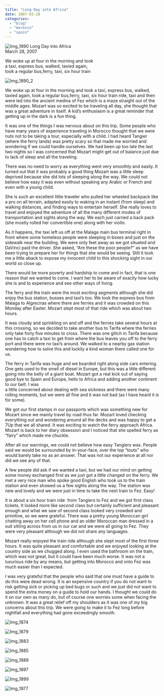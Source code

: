 ```yaml
---
title: "Long Day into Africa"
date: 2007-03-28
categories: 
  - "blog"
  - "morocco"
  - "spain"
---
```


 ![Img_1890](https://pub-ac94b3f306b24c0dba4238943c97f2e1.r2.dev/photos/uncategorized/2008/04/07/img_1890.png) Long Day into Africa  
March 28, 2007

We woke up at four in the morning and took  
a taxi, express bus, walked, taxied again,  
took a regular bus,ferry, taxi, six hour train  

<!--more-->

![Img_1890_2](https://pub-ac94b3f306b24c0dba4238943c97f2e1.r2.dev/photos/uncategorized/2008/04/07/img_1890_2.png)

We woke up at four in the morning and took a taxi, express bus, walked, taxied again, took a regular bus,ferry, taxi, six hour train ride, taxi and then were led into the ancient medina of Fez which is a maze straight out of the middle ages. Mozart was so excited to be traveling all day, she thought that was a great adventure in itself. A kid’s enthusiasm is a great reminder that getting up in the dark is a fun thing.

It was one of the things I was nervous about on this trip. Some people who have many years of experience traveling in Morocco thought that we were nuts not to be taking a tour, especially with a child. I had heard Tangier (where the ferry lands) was pretty scary so that made me worried and wondering if we could handle ourselves. We had been up too late the last two nights so I was concerned that Mozart might get out of balance just due to lack of sleep and all the traveling.

There was no need to worry as everything went very smoothly and easily. It turned out that it was probably a good thing Mozart was a little sleep deprived because she did lots of sleeping along the way. We could not believe how easy it was even without speaking any Arabic or French and even with a young child.

She is such an excellent little traveler who pulled her wheeled backpack like a pro on all terrain, adapted easily to waking in an instant (from sleep) and walking distances, and finding ways to entertain herself. She really loves to travel and enjoyed the adventure of all the many different modes of transportation and sights along the way. We each just carried a back pack (she mostly rolled her convertible one) along with her violin.

As it happens, the taxi left us off at the Malaga main bus terminal right in front where some homeless people were sleeping in boxes and just on the sidewalk near the building. We were only feet away as we got situated and DaVinci paid the driver. She asked, “Are these the poor people?” as we have been trying to prepare her for things that she would be seeing. Still it took me a little aback to expose my innocent child to this shocking sight in our world so close up.

There would be more poverty and hardship to come and in fact, that is one reason that we wanted to come. I want her to be aware of exactly how lucky she is and to experience and see other ways of living.

The ferry and the train were the most exciting segments although she did enjoy the bus station, busses and taxi’s too. We took the express bus from Malaga to Algreciras where there are ferries and it was crowded on this Monday after Easter. Mozart slept most of that ride which was about two hours.

It was cloudy and sprinkling on and off and the ferries take several hours at this crossing, so we decided to take another bus to Tarifa where the ferries only take forty five minutes to cross. There was one glitch in Tarifa because one has to catch a taxi to get from where the bus leaves you off to the ferry port and there were no taxi’s around. We walked to a nearby gas station wondering how to solve this and luckily a kind woman there called one for us.

The ferry in Tarifa was huge and we boarded right along side cars entering. One gets used to the smell of diesel in Europe, but this was a little different going into the belly of a giant boat. Mozart got a real kick out of saying good bye to Spain and Europe, hello to Africa and adding another continent to our belt. I was  
a little concerned about dealing with sea sickness and there were many rolling moments, but we were all fine and it was not bad (as I have heard it is for some).

We got our first stamps in our passports which was something new for Mozart since we mainly travel by road thus far. Mozart loved checking everything out and wondering around all the decks and was happy to get a 7Up that we all shared. It was exciting to watch the ferry approach Africa. Mozart is back to her diary obsession and I noticed that she spelled ferry as “fairy” which made me chuckle.

After all our warnings, we could not believe how easy Tangiers was. People said we would be surrounded by in-your-face, over the top “touts” who would barely take no as an answer. That was not our experience at all nor did we see any of that.

A few people did ask if we wanted a taxi, but we had our mind on getting some money exchanged first as we just got a little changed on the ferry. We met a very nice man who spoke good English who took us to the train station and even showed us a few sights along the way. The station was new and lovely and we were just in time to take the next train to Fez. Easy!

It is about a six hour train ride  from Tangiers to Fez and we got first class tickets. It looked more like second class but certainly sufficient and pleasant enough and what we saw of second class looked very crowded and primitive, so we were grateful. There was a pretty young Moroccan girl chatting away on her cell phone and an older Moroccan man dressed in a suit sitting across from us in our car and we were all going to Fez. They were very pleasant although we did not share any languages.

Mozart really enjoyed the train ride although she slept most of the first three hours. It was quite pleasant and comfortable and we enjoyed looking at the country side as we chugged along. I even used the bathroom on the train, which was not great, but it could have been much worse. It was not a luxurious ride by any means, but getting into Morocco and onto Fez was much easier than I expected.

I was very grateful that the people who said that one must have a guide to do this were dead wrong. It is an expensive country if you do not want to risk getting sick or picking up bed bugs or such and we just did not want to spend the extra money on a guide to hold our hands. I thought we could do it on our own as many do, but of course one worries some when facing the unknown. It was a great relief off my shoulders as it was one of my big concerns about this trip. We were going to make it to Fez long before nightfall and everything had gone exceedingly smooth.

![Img_1874](https://pub-ac94b3f306b24c0dba4238943c97f2e1.r2.dev/photos/uncategorized/2008/04/07/img_1874.png)

![Img_1879](https://pub-ac94b3f306b24c0dba4238943c97f2e1.r2.dev/photos/uncategorized/2008/04/07/img_1879.png)

![Img_1883](https://pub-ac94b3f306b24c0dba4238943c97f2e1.r2.dev/photos/uncategorized/2008/04/07/img_1883.png)

![Img_1885](https://pub-ac94b3f306b24c0dba4238943c97f2e1.r2.dev/photos/uncategorized/2008/04/07/img_1885.png)

![Img_1888](https://pub-ac94b3f306b24c0dba4238943c97f2e1.r2.dev/photos/uncategorized/2008/04/07/img_1888.png)

![Img_1897](https://pub-ac94b3f306b24c0dba4238943c97f2e1.r2.dev/photos/uncategorized/2008/04/07/img_1897.png)

![Img_1899](https://pub-ac94b3f306b24c0dba4238943c97f2e1.r2.dev/photos/uncategorized/2008/04/07/img_1899.png)

![Img_1977](https://pub-ac94b3f306b24c0dba4238943c97f2e1.r2.dev/photos/uncategorized/2008/04/07/img_1977.png)
